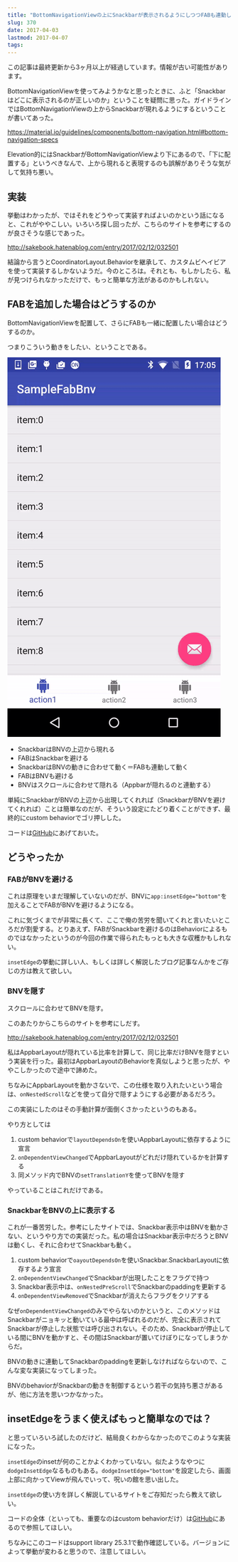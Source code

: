```yaml
---
title: "BottomNavigationViewの上にSnackbarが表示されるようにしつつFABも連動して動くようにする"
slug: 370
date: 2017-04-03
lastmod: 2017-04-07
tags: 
---
```


<div id="wppda_alert">この記事は最終更新から3ヶ月以上が経過しています。情報が古い可能性があります。</div><p>BottomNavigationViewを使ってみようかなと思ったときに、ふと「Snackbarはどこに表示されるのが正しいのか」ということを疑問に思った。ガイドラインではBottomNavigationViewの上からSnackbarが現れるようにするということが書いてあった。</p>
<p><a href="https://material.io/guidelines/components/bottom-navigation.html#bottom-navigation-specs">https://material.io/guidelines/components/bottom-navigation.html#bottom-navigation-specs</a></p>
<p>Elevation的にはSnackbarがBottomNavigationViewより下にあるので、「下に配置する」というべきなんで、上から現れると表現するのも誤解がありそうな気がして気持ち悪い。</p>
<h2>実装</h2>
<p>挙動はわかったが、ではそれをどうやって実装すればよいのかという話になると、これがややこしい。いろいろ探し回ったが、こちらのサイトを参考にするのが良さそうな感じであった。</p>
<p><a href="http://sakebook.hatenablog.com/entry/2017/02/12/032501">http://sakebook.hatenablog.com/entry/2017/02/12/032501</a></p>
<p>結論から言うとCoordinatorLayout.Behaviorを継承して、カスタムビヘイビアを使って実装するしかないようだ。今のところは。それとも、もしかしたら、私が見つけられなかっただけで、もっと簡単な方法があるのかもしれない。</p>
<h2>FABを追加した場合はどうするのか</h2>
<p>BottomNavigationViewを配置して、さらにFABも一緒に配置したい場合はどうするのか。</p>
<p>つまりこういう動きをしたい、ということである。</p>
<p><img src="https://github.com/gen0083/SampleFabBnv/raw/master/demo.gif" alt="デモ" /></p>
<ul>
<li>SnackbarはBNVの上辺から現れる</li>
<li>FABはSnackbarを避ける</li>
<li>SnackbarはBNVの動きに合わせて動く＝FABも連動して動く</li>
<li>FABはBNVも避ける</li>
<li>BNVはスクロールに合わせて隠れる（Appbarが隠れるのと連動する）</li>
</ul>
<p>単純にSnackbarがBNVの上辺から出現してくれれば（SnackbarがBNVを避けてくれれば）ことは簡単なのだが、そういう設定にたどり着くことができず、最終的にcustom behaviorでゴリ押しした。</p>
<p>コードは<a href="https://github.com/gen0083/SampleFabBnv">GitHub</a>にあげておいた。</p>
<h2>どうやったか</h2>
<h3>FABがBNVを避ける</h3>
<p>これは原理をいまだ理解していないのだが、BNVに<code>app:insetEdge="bottom"</code>を加えることでFABがBNVを避けるようになる。</p>
<p>これに気づくまでが非常に長くて、ここで俺の苦労を聞いてくれと言いたいところだが割愛する。とりあえず、FABがSnackbarを避けるのはBehaviorによるものではなかったというのが今回の作業で得られたもっとも大きな収穫かもしれない。</p>
<p><code>insetEdge</code>の挙動に詳しい人、もしくは詳しく解説したブログ記事なんかをご存じの方は教えて欲しい。</p>
<p><script src="http://gist-it.appspot.com/github/gen0083/SampleFabBnv/blob/master/app/src/main/res/layout/activity_main.xml?slice=45:54"></script></p>
<h3>BNVを隠す</h3>
<p>スクロールに合わせてBNVを隠す。</p>
<p>このあたりからこちらのサイトを参考にしだす。</p>
<p><a href="http://sakebook.hatenablog.com/entry/2017/02/12/032501">http://sakebook.hatenablog.com/entry/2017/02/12/032501</a></p>
<p>私はAppbarLayoutが隠れている比率を計算して、同じ比率だけBNVを隠すという実装を行った。最初はAppbarLayoutのBehaviorを真似しようと思ったが、ややこしかったので途中で諦めた。</p>
<p>ちなみにAppbarLayoutを動かさないで、この仕様を取り入れたいという場合は、<code>onNestedScroll</code>などを使って自分で隠すようにする必要があるだろう。</p>
<p>この実装にしたのはその手動計算が面倒くさかったというのもある。</p>
<p>やり方としては</p>
<ol>
<li>custom behaviorで<code>layoutDependsOn</code>を使いAppbarLayoutに依存するように宣言</li>
<li><code>onDependentViewChanged</code>でAppbarLayoutがどれだけ隠れているかを計算する</li>
<li>同メソッド内でBNVの<code>setTranslationY</code>を使ってBNVを隠す</li>
</ol>
<p>やっていることはこれだけである。</p>
<h3>SnackbarをBNVの上に表示する</h3>
<p>これが一番苦労した。参考にしたサイトでは、Snackbar表示中はBNVを動かさない、というやり方での実装だった。私の場合はSnackbar表示中だろうとBNVは動くし、それに合わせてSnackbarも動く。</p>
<ol>
<li>custom behaviorで<code>oayoutDependsOn</code>を使いSnackbar.SnackbarLayoutに依存するよう宣言</li>
<li><code>onDependentViewChanged</code>でSnackbarが出現したことをフラグで持つ</li>
<li>Snackbar表示中は、<code>onNestedPreScroll</code>でSnackbarのpaddingを更新する</li>
<li><code>onDependentViewRemoved</code>でSnackbarが消えたらフラグをクリアする</li>
</ol>
<p>なぜ<code>onDependentViewChanged</code>のみでやらないのかというと、このメソッドはSnackbarがニョキッと動いている最中は呼ばれるのだが、完全に表示されてSnackbarが停止した状態では呼び出されない。そのため、Snackbarが停止している間にBNVを動かすと、その間はSnackbarが置いてけぼりになってしまうからだ。</p>
<p>BNVの動きに連動してSnackbarのpaddingを更新しなければならないので、こんな変な実装になってしまった。</p>
<p>BNVのbehaviorがSnackbarの動きを制御するという若干の気持ち悪さがあるが、他に方法を思いつかなかった。</p>
<p><script src="http://gist-it.appspot.com/github/gen0083/SampleFabBnv/blob/master/app/src/main/java/jp/gcreate/sample/samplefabbnv/BottomNavigationBehavior.java?slice=42:92"></script></p>
<h2>insetEdgeをうまく使えばもっと簡単なのでは？</h2>
<p>と思っていろいろ試したのだけど、結局良くわからなかったのでこのような実装になった。</p>
<p><code>insetEdge</code>のinsetが何のことかよくわかっていない。似たようなやつに<code>dodgeInsetEdge</code>なるものもある。<code>dodgeInsetEdge="bottom"</code>を設定したら、画面上部に向かってViewが飛んでいって、呪いの館を思い出した。</p>
<p><code>insetEdge</code>の使い方を詳しく解説しているサイトをご存知だったら教えて欲しい。</p>
<p>コードの全体（といっても、重要なのはcustom behaviorだけ）は<a href="https://github.com/gen0083/SampleFabBnv">GitHub</a>にあるので参照してほしい。</p>
<p>ちなみにこのコードはsupport library 25.3.1で動作確認している。バージョンによって挙動が変わると思うので、注意してほしい。</p>

  